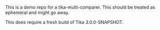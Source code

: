 This is a demo repo for a tika-multi-comparer. This should be treated as ephemeral and might go away.

This does require a fresh build of Tika 3.0.0-SNAPSHOT.